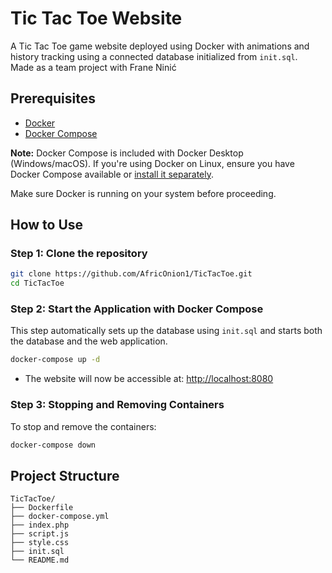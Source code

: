 # Tic Tac Toe Website

A Tic Tac Toe game website deployed using Docker with animations and history tracking using a connected database initialized from `init.sql`.  
Made as a team project with Frane Ninić  

## Prerequisites

- [Docker](https://docs.docker.com/get-docker/)
- [Docker Compose](https://docs.docker.com/compose/install/)

**Note:** Docker Compose is included with Docker Desktop (Windows/macOS). If you're using Docker on Linux, ensure you have Docker Compose available or [install it separately](https://docs.docker.com/compose/install/linux/).

Make sure Docker is running on your system before proceeding.

## How to Use

### Step 1: Clone the repository

```bash
git clone https://github.com/AfricOnion1/TicTacToe.git
cd TicTacToe
```

### Step 2: Start the Application with Docker Compose

This step automatically sets up the database using `init.sql` and starts both the database and the web application.

```bash
docker-compose up -d
```

- The website will now be accessible at: [http://localhost:8080](http://localhost:8080)

### Step 3: Stopping and Removing Containers

To stop and remove the containers:

```bash
docker-compose down
```

## Project Structure

```plaintext
TicTacToe/
├── Dockerfile
├── docker-compose.yml
├── index.php
├── script.js
├── style.css
├── init.sql
└── README.md
```
